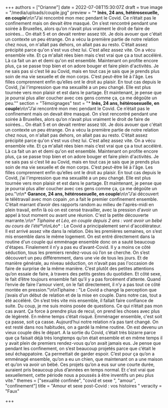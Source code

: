 +++
authors = ["Orianne"]
date = 2022-07-08T15:30:07Z
draft = true
image = "/media/uploads/couple.jpg"
preview = "* **Inès, 24 ans, hétérosexuelle, en couple**\n\n\"J’ai rencontré mon mec pendant le Covid. Ce n’était pas le confinement mais on devait être masqué. On s’est rencontré pendant une soirée à Bruxelles, alors qu’on n’avait plus vraiment le droit de faire de soirées… On était 5 et on devait rentrer assez tôt. Je dois avouer que c'était un contexte un peu étrange. On a vécu la première partie de notre relation chez nous, on n'allait pas dehors, on allait pas au resto. C’était assez précipité parce qu'on s'est vus chez lui. C’est allez assez vite. On a vécu ensemble vite. Et ça m'allait rées bien mais c’est vrai que ça a tout accéléré. Là ca fait un an et demi qu'on est ensemble. Maintenant on profite encore plus, ça se passe trop bien et on adore bouger et faire plein d'activités. Je ne sais pas si c’est lié au Covid, mais en tout cas je sais que je prends plus soin de ma vie sexuelle et de mon corps. C’est peut-être lié à l'âge. Les filles comprennent enfin qu’elles ont le droit au plaisir. En tout cas depuis le Covid, j’ai l'impression que ma sexualité a un peu changé. Elle est plus tournée vers mon plaisir et est dans le partage. Et maintenant, je pense que je pourrai plus aller coucher avec ces gens comme ça, ça me dégoûte un peu.\""
section = "Témoignages"
text = "* **Inès, 24 ans, hétérosexuelle, en couple**\n\n\"J’ai rencontré mon mec pendant le Covid. Ce n’était pas le confinement mais on devait être masqué. On s’est rencontré pendant une soirée à Bruxelles, alors qu’on n’avait plus vraiment le droit de faire de soirées… On était 5 et on devait rentrer assez tôt. Je dois avouer que c'était un contexte un peu étrange. On a vécu la première partie de notre relation chez nous, on n'allait pas dehors, on allait pas au resto. C’était assez précipité parce qu'on s'est vus chez lui. C’est allez assez vite. On a vécu ensemble vite. Et ça m'allait rées bien mais c’est vrai que ça a tout accéléré. Là ca fait un an et demi qu'on est ensemble. Maintenant on profite encore plus, ça se passe trop bien et on adore bouger et faire plein d'activités. Je ne sais pas si c’est lié au Covid, mais en tout cas je sais que je prends plus soin de ma vie sexuelle et de mon corps. C’est peut-être lié à l'âge. Les filles comprennent enfin qu’elles ont le droit au plaisir. En tout cas depuis le Covid, j’ai l'impression que ma sexualité a un peu changé. Elle est plus tournée vers mon plaisir et est dans le partage. Et maintenant, je pense que je pourrai plus aller coucher avec ces gens comme ça, ça me dégoûte un peu.\"\n\n* **Garance, 24 ans, hétérosexuelle, en couple**\n\n\"J’ai découvert le télétravail avec mon copain ,on a fait le premier confinement ensemble. C’était marrant d’avoir des rapports random au milieu de l'après-midi en plein travail, enfin là où on est censé travailler, avec la pression d'avoir un appel à tout moment ou avant une réunion. C'est la petite découverte marrante.\n\n* **Tiphaine et Léo*, en couple depuis 2 ans : vont avoir un bébé au cours de l'été**\n\nLéo* : Le Covid a principalement servi d'accélérateur. Il est arrivé assez vite dans la relation. Dès les premières semaines, on s’est mis ensemble dans le même logement. On est entré directement dans la routine d'un couple qui emménage ensemble donc on a sauté beaucoup d'étapes. Finalement il n’y a pas eu d’avant-Covid. Il y a moins ce côté séduction, tous les premiers rendez-vous où l’on se cherche. On s’est découvert un peu différemment, dans une vie de tous les jours. Et de manière générale, au niveau séduction, on n’avait pas pas l'occasion de faire de surprise de la même manière. C’est plutôt des petites attentions qu’on essaie de faire, à travers des petits gestes du quotidien. Et côté sexe, le fait d’être toujours ensemble fait qu’il y a pas forcément d’attente. Quand l’envie de faire l'amour vient, on le fait directement, il n’y a pas tout ce côté montée en pression.\"\n\nTiphaine : \"Le Covid a changé la perception que j’avais d’un début de relation et de la mise en couple. Dans notre cas, tout a été accéléré. On s’est très vite mis ensemble, il fallait faire confiance de suite. Du coup, je me suis moins posée de questions. Ce qui n’était pas mon cas avant. Ça force à prendre plus de recul, on prend les choses avec plus de légèreté. En même temps c’était risqué. Emménager ensemble, c'est soit ça passe, soit ça casse. Aujourd’hui notre relation n’a pas tant changé. On est resté dans nos habitudes, on a gardé la même routine. On est devenu un vieux couple dès le départ. A la sortie du Covid, c’était très bizarre parce que ça faisait déjà très longtemps qu’on était ensemble et en même temps il y avait plein de premiers rendez-vous qu’on avait jamais eus. Je pense que pendant les confinement, on s’est beaucoup projetés parce que c’était le seul échappatoire. Ça permettait de garder espoir. C’est pour ça qu’on a emménagé ensemble, qu’on a eu un chien, que maintenant on a une maison et qu’on va avoir un bébé. Ces projets qu’on a eus sur une courte durée, auraient pris beaucoup plus d’années en temps normal. Et c'est vrai que sexuellement, cette période nous a poussés à être inventifs un peu plus vite."
themes = ["sexualité confinée", "covid et sexe ", "amour", "confinement"]
title = "Amour et sexe post-Covid : vos histoires "
veracity = "Faux"

+++
